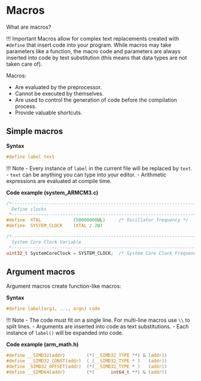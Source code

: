 # Macros

What are macros?

!!! Important
    Macros allow for complex text replacements created with `#define` that insert code into your program. While macros
    may take parameters like a function, the macro code and parameters are always inserted into code by text
    substitution (this means that data types are not taken care of).

Macros:

- Are evaluated by the preprocessor.
- Cannot be executed by themselves.
- Are used to control the generation of code before the compilation process.
- Provide valuable shortcuts.

## Simple macros

**Syntax**

```c
#define label text
```

!!! Note
    - Every instance of `label` in the current file will be replaced by `text`.
    - `text` can be anything you can type into your editor.
    - Arithmetic expressions are evaluated at compile time.

**Code example (system_ARMCM3.c)**

```c
/*----------------------------------------------------------------------------
  Define clocks
 *----------------------------------------------------------------------------*/
#define  XTAL            (50000000UL)     /* Oscillator frequency */
#define  SYSTEM_CLOCK    (XTAL / 2U)

/*----------------------------------------------------------------------------
  System Core Clock Variable
 *----------------------------------------------------------------------------*/
uint32_t SystemCoreClock = SYSTEM_CLOCK;  /* System Core Clock Frequency */
```

## Argument macros

Argument macros create function-like macros:

**Syntax**

```c
#define label(arg1, ..., argn) code
```

!!! Note
    - The code must fit on a single line. For multi-line macros use `\\` to split lines.
    - Arguments are inserted into code as text substitutions.
    - Each instance of `label()` will be expanded into code.

**Code example (arm_math.h)**

```c
#define __SIMD32(addr)        (*(__SIMD32_TYPE **) & (addr))
#define __SIMD32_CONST(addr)  ( (__SIMD32_TYPE * )   (addr))
#define _SIMD32_OFFSET(addr)  (*(__SIMD32_TYPE * )   (addr))
#define __SIMD64(addr)        (*(      int64_t **) & (addr))
```
